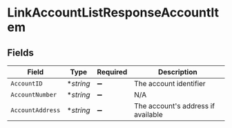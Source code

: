 # LinkAccountListResponseAccountItem


## Fields

| Field                              | Type                               | Required                           | Description                        |
| ---------------------------------- | ---------------------------------- | ---------------------------------- | ---------------------------------- |
| `AccountID`                        | **string*                          | :heavy_minus_sign:                 | The account identifier             |
| `AccountNumber`                    | **string*                          | :heavy_minus_sign:                 | N/A                                |
| `AccountAddress`                   | **string*                          | :heavy_minus_sign:                 | The account's address if available |